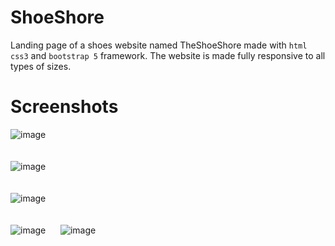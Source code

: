 # ShoeShore
Landing page of a shoes website named TheShoeShore made with <code>html</code> <code>css3</code> and <code>bootstrap 5</code> framework. The website is made fully responsive to all types of sizes.
# Screenshots
![image](https://user-images.githubusercontent.com/99826773/184112935-eb60297d-60a1-49f0-982b-035323846521.png)
<br /><br /><br />
![image](https://user-images.githubusercontent.com/99826773/184113194-f5d3855e-3188-4c3a-8525-d766e73db870.png)
<br /><br /><br />
![image](https://user-images.githubusercontent.com/99826773/184113523-a4b24cf8-2983-466d-8899-f6bc5f134151.png)
<br /><br /><br />
![image](https://user-images.githubusercontent.com/99826773/184113644-27ad384c-fdd6-4087-9cbf-a27ac83ef3a0.png) &nbsp; &nbsp; &nbsp;![image](https://user-images.githubusercontent.com/99826773/184114773-fcae6283-5b9d-4928-b9ae-dae15e5089a4.png)
